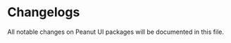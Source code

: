 # Changelogs

All notable changes on Peanut UI packages will be documented in this file.

<!-- CHANGELOG:INSERT -->
